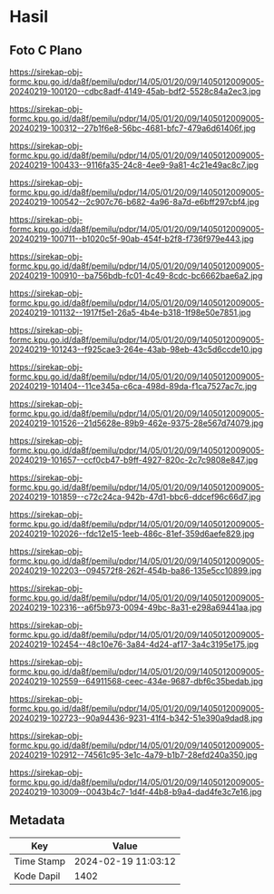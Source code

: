 # Hasil

## Foto C Plano

https://sirekap-obj-formc.kpu.go.id/da8f/pemilu/pdpr/14/05/01/20/09/1405012009005-20240219-100120--cdbc8adf-4149-45ab-bdf2-5528c84a2ec3.jpg

https://sirekap-obj-formc.kpu.go.id/da8f/pemilu/pdpr/14/05/01/20/09/1405012009005-20240219-100312--27b1f6e8-56bc-4681-bfc7-479a6d61406f.jpg

https://sirekap-obj-formc.kpu.go.id/da8f/pemilu/pdpr/14/05/01/20/09/1405012009005-20240219-100433--9116fa35-24c8-4ee9-9a81-4c21e49ac8c7.jpg

https://sirekap-obj-formc.kpu.go.id/da8f/pemilu/pdpr/14/05/01/20/09/1405012009005-20240219-100542--2c907c76-b682-4a96-8a7d-e6bff297cbf4.jpg

https://sirekap-obj-formc.kpu.go.id/da8f/pemilu/pdpr/14/05/01/20/09/1405012009005-20240219-100711--b1020c5f-90ab-454f-b2f8-f736f979e443.jpg

https://sirekap-obj-formc.kpu.go.id/da8f/pemilu/pdpr/14/05/01/20/09/1405012009005-20240219-100910--ba756bdb-fc01-4c49-8cdc-bc6662bae6a2.jpg

https://sirekap-obj-formc.kpu.go.id/da8f/pemilu/pdpr/14/05/01/20/09/1405012009005-20240219-101132--1917f5e1-26a5-4b4e-b318-1f98e50e7851.jpg

https://sirekap-obj-formc.kpu.go.id/da8f/pemilu/pdpr/14/05/01/20/09/1405012009005-20240219-101243--f925cae3-264e-43ab-98eb-43c5d6ccde10.jpg

https://sirekap-obj-formc.kpu.go.id/da8f/pemilu/pdpr/14/05/01/20/09/1405012009005-20240219-101404--11ce345a-c6ca-498d-89da-f1ca7527ac7c.jpg

https://sirekap-obj-formc.kpu.go.id/da8f/pemilu/pdpr/14/05/01/20/09/1405012009005-20240219-101526--21d5628e-89b9-462e-9375-28e567d74079.jpg

https://sirekap-obj-formc.kpu.go.id/da8f/pemilu/pdpr/14/05/01/20/09/1405012009005-20240219-101657--ccf0cb47-b9ff-4927-820c-2c7c9808e847.jpg

https://sirekap-obj-formc.kpu.go.id/da8f/pemilu/pdpr/14/05/01/20/09/1405012009005-20240219-101859--c72c24ca-942b-47d1-bbc6-ddcef96c66d7.jpg

https://sirekap-obj-formc.kpu.go.id/da8f/pemilu/pdpr/14/05/01/20/09/1405012009005-20240219-102026--fdc12e15-1eeb-486c-81ef-359d6aefe829.jpg

https://sirekap-obj-formc.kpu.go.id/da8f/pemilu/pdpr/14/05/01/20/09/1405012009005-20240219-102203--094572f8-262f-454b-ba86-135e5cc10899.jpg

https://sirekap-obj-formc.kpu.go.id/da8f/pemilu/pdpr/14/05/01/20/09/1405012009005-20240219-102316--a6f5b973-0094-49bc-8a31-e298a69441aa.jpg

https://sirekap-obj-formc.kpu.go.id/da8f/pemilu/pdpr/14/05/01/20/09/1405012009005-20240219-102454--48c10e76-3a84-4d24-af17-3a4c3195e175.jpg

https://sirekap-obj-formc.kpu.go.id/da8f/pemilu/pdpr/14/05/01/20/09/1405012009005-20240219-102559--64911568-ceec-434e-9687-dbf6c35bedab.jpg

https://sirekap-obj-formc.kpu.go.id/da8f/pemilu/pdpr/14/05/01/20/09/1405012009005-20240219-102723--90a94436-9231-41f4-b342-51e390a9dad8.jpg

https://sirekap-obj-formc.kpu.go.id/da8f/pemilu/pdpr/14/05/01/20/09/1405012009005-20240219-102912--74561c95-3e1c-4a79-b1b7-28efd240a350.jpg

https://sirekap-obj-formc.kpu.go.id/da8f/pemilu/pdpr/14/05/01/20/09/1405012009005-20240219-103009--0043b4c7-1d4f-44b8-b9a4-dad4fe3c7e16.jpg


## Metadata

| Key        | Value               |
| ---------- | ------------------- |
| Time Stamp | 2024-02-19 11:03:12 |
| Kode Dapil | 1402                |



